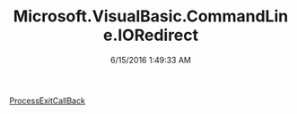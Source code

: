 ﻿---
title: Microsoft.VisualBasic.CommandLine.IORedirect
date: 6/15/2016 1:49:33 AM
---

[ProcessExitCallBack](T-Microsoft.VisualBasic.CommandLine.IORedirect.ProcessExitCallBack.html)
